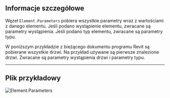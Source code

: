 ## Informacje szczegółowe
Węzeł `Element.Parameters` pobiera wszystkie parametry wraz z wartościami z danego elementu. Jeśli podano wystąpienie elementu, zwracane są parametry wystąpienia. Jeśli podano typ elementu, zwracane są parametry typu.

W poniższym przykładzie z bieżącego dokumentu programu Revit są pobierane wszystkie drzwi. Na przykład używane są pierwsze znalezione drzwi. Zwracane są parametry wystąpienia drzwi i parametry typu.
___
## Plik przykładowy

![Element.Parameters](./Revit.Elements.Element.Parameters_img.jpg)
